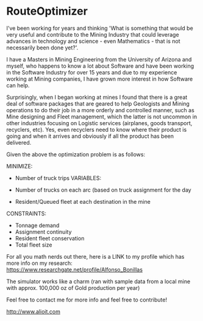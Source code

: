 # RouteOptimizer
I've been working for years and thinking 'What is something that would be very useful and contribute to the Mining Industry that could leverage advances in technology and science - even Mathematics - that is not necessarily been done yet?'.

I have a Masters in Mining Engineering from the University of Arizona and myself, who happens to know a lot about Software and have been working in the Software Industry for over 15 years and due to my experience working at Mining companies, I have grown more interest in how Software can help.

Surprisingly, when I began working at mines I found that there is a great deal of software packages that are geared to help Geologists and Mining operations to do their job in a more orderly and controlled manner, such as Mine designing and Fleet management, which the latter is not uncommon in other industries focusing on Logistic services (airplanes, goods transport, recyclers, etc). Yes, even recyclers need to know where their product is going and when it arrives and obviously if all the product has been delivered.

Given the above the optimization problem is as follows:

MINIMIZE:

* Number of truck trips
VARIABLES:

* Number of trucks on each arc (based on truck assignment for the day
* Resident/Queued fleet at each destination in the mine

CONSTRAINTS:

* Tonnage demand
* Assignment continuity
* Resident fleet conservation
* Total fleet size

For all you math nerds out there, here is a LINK to my profile which has more info on my research: https://www.researchgate.net/profile/Alfonso_Bonillas

The simulator works like a charm (ran with sample data from a local mine with approx. 100,000 oz of Gold production per year)

Feel free to contact me for more info and feel free to contribute!

http://www.alioit.com
